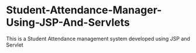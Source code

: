 # Student-Attendance-Manager-Using-JSP-And-Servlets
This is a Student Attendance management system developed using JSP and Servlet 
